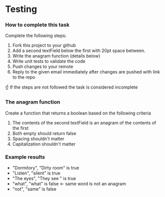 # Testing

### How to complete this task ###
Complete the following steps:

1. Fork this project to your github
2. Add a second textField below the first with 20pt space between.
3. Write the anagram function (details below)
4. Write unit tests to validate the code
5. Push changes to your remote
6. Reply to the given email immediately after changes are pushed with link to the repo

☝️ If the steps are not followed the task is considered incomplete

### The anagram function ###
Create a function that returns a boolean based on the following criteria

1. The contents of the second textField is an anagram of the contents of the first
2. Both empty should return false
3. Spacing shouldn't matter
4. Capitalization shouldn't matter

### Example results ###
- "Dormitory", "Dirty room" is true
- "Listen", "silent" is true
- "The eyes",  "They see  " is true
- "what", "what" is false <- same word is not an anagram
- "not", "same" is false
